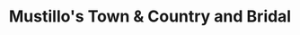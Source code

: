 ---
title: "Mustillo's Town & Country and Bridal"
url: /red-bank/mustillos-town-and-country-and-bridal/
shop: clothes
---